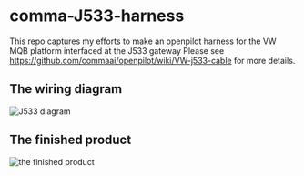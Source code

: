 # comma-J533-harness

This repo captures my efforts to make an openpilot harness for the VW MQB platform interfaced at the J533 gateway Please see https://github.com/commaai/openpilot/wiki/VW-j533-cable for more details.

## The wiring diagram
![J533 diagram](https://raw.githubusercontent.com/hardybm/comma-J533-harness/main/Images/hardy%20dream%20harness%20diagram%20v4.png)

## The finished product
![the finished product](https://raw.githubusercontent.com/hardybm/comma-J533-harness/main/Images/finished%20dream%20harness.jpg)

